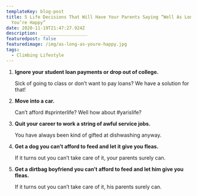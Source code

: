 ```yaml
---
templateKey: blog-post
title: 5 Life Decisions That Will Have Your Parents Saying “Well As Long as
  You’re Happy”
date: 2020-11-19T21:47:27.924Z
description: __________________
featuredpost: false
featuredimage: /img/as-long-as-youre-happy.jpg
tags:
  - Climbing Lifestyle
---
```



1. **Ignore your student loan payments or drop out of college.**

   Sick of going to class or don’t want to pay loans? We have a solution for that!
2. **Move into a car.**

   Can’t afford #sprinterlife? Well how about #yarislife?
3. **Quit your career to work a string of awful service jobs.**

   You have always been kind of gifted at dishwashing anyway.
4. **Get a dog you can’t afford to feed and let it give you fleas.**

   If it turns out you can’t take care of it, your parents surely can.
5. **Get a dirtbag boyfriend you can’t afford to feed and let him give you fleas.**

   If it turns out you can’t take care of it, his parents surely can.
